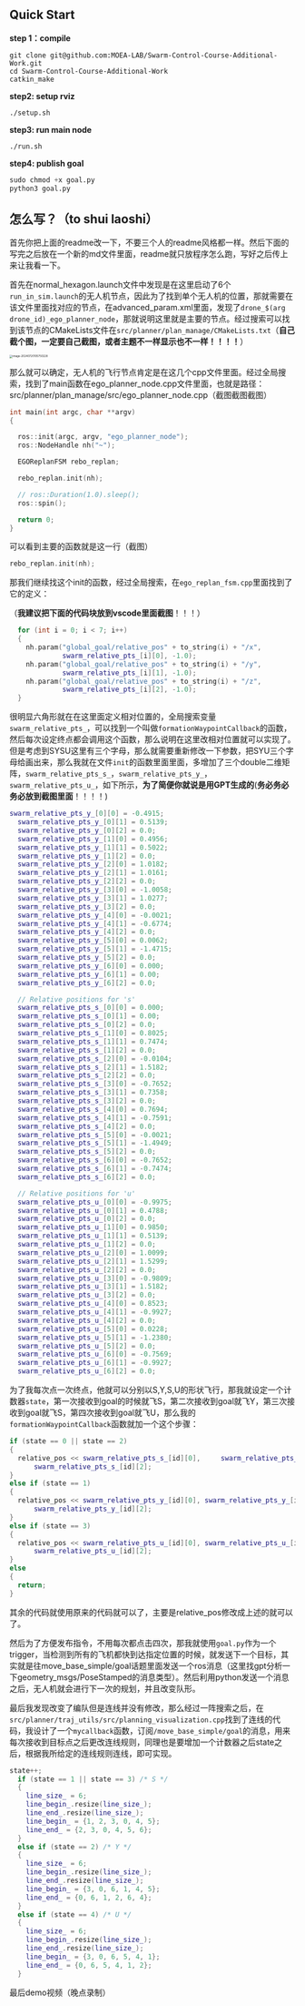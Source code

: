 ## Quick Start

**step 1：compile**

```shell
git clone git@github.com:MOEA-LAB/Swarm-Control-Course-Additional-Work.git
cd Swarm-Control-Course-Additional-Work
catkin_make
```

**step2: setup rviz**

```shell
./setup.sh
```

**step3: run main node**

```shell
./run.sh
```

**step4: publish goal**

```python
sudo chmod +x goal.py
python3 goal.py
```



## 怎么写？（to shui laoshi）

首先你把上面的readme改一下，不要三个人的readme风格都一样。然后下面的写完之后放在一个新的md文件里面，readme就只放程序怎么跑，写好之后传上来让我看一下。



首先在normal_hexagon.launch文件中发现是在这里启动了6个`run_in_sim.launch`的无人机节点，因此为了找到单个无人机的位置，那就需要在该文件里面找对应的节点，在advanced_param.xml里面，发现了`drone_$(arg drone_id)_ego_planner_node`，那就说明这里就是主要的节点。经过搜索可以找到该节点的CMakeLists文件在`src/planner/plan_manage/CMakeLists.txt`（**自己截个图，一定要自己截图，或者主题不一样显示也不一样！！！！**）

<img src="./assets/image-20240720105750228.png" alt="image-20240720105750228" style="zoom:33%;" />

那么就可以确定，无人机的飞行节点肯定是在这几个cpp文件里面。经过全局搜索，找到了main函数在ego_planner_node.cpp文件里面，也就是路径：src/planner/plan_manage/src/ego_planner_node.cpp（截图截图截图）

```cpp
int main(int argc, char **argv)
{

  ros::init(argc, argv, "ego_planner_node");
  ros::NodeHandle nh("~");

  EGOReplanFSM rebo_replan;

  rebo_replan.init(nh);

  // ros::Duration(1.0).sleep();
  ros::spin();

  return 0;
}
```

可以看到主要的函数就是这一行（截图）

```cpp
rebo_replan.init(nh);
```

那我们继续找这个init的函数，经过全局搜索，在`ego_replan_fsm.cpp`里面找到了它的定义：

（**我建议把下面的代码块放到vscode里面截图**！！！）

```cpp
  for (int i = 0; i < 7; i++)
  {
    nh.param("global_goal/relative_pos" + to_string(i) + "/x",
             swarm_relative_pts_[i][0], -1.0);
    nh.param("global_goal/relative_pos" + to_string(i) + "/y",
             swarm_relative_pts_[i][1], -1.0);
    nh.param("global_goal/relative_pos" + to_string(i) + "/z",
             swarm_relative_pts_[i][2], -1.0);
  }
```

很明显六角形就在在这里面定义相对位置的，全局搜索变量`swarm_relative_pts_`，可以找到一个叫做`formationWaypointCallback`的函数，然后每次设定终点都会调用这个函数，那么说明在这里改相对位置就可以实现了。但是考虑到SYSU这里有三个字母，那么就需要重新修改一下参数，把SYU三个字母给画出来，那么我就在文件`init`的函数里面里面，多增加了三个double二维矩阵，`swarm_relative_pts_s_`，`swarm_relative_pts_y_`，`swarm_relative_pts_u_`，如下所示，**为了简便你就说是用GPT生成的**(**务必务必务必放到截图里面**！！！！)

```cpp
swarm_relative_pts_y_[0][0] = -0.4915;
  swarm_relative_pts_y_[0][1] = 0.5139;
  swarm_relative_pts_y_[0][2] = 0.0;
  swarm_relative_pts_y_[1][0] = 0.4956;
  swarm_relative_pts_y_[1][1] = 0.5022;
  swarm_relative_pts_y_[1][2] = 0.0;
  swarm_relative_pts_y_[2][0] = 1.0182;
  swarm_relative_pts_y_[2][1] = 1.0161;
  swarm_relative_pts_y_[2][2] = 0.0;
  swarm_relative_pts_y_[3][0] = -1.0058;
  swarm_relative_pts_y_[3][1] = 1.0277;
  swarm_relative_pts_y_[3][2] = 0.0;
  swarm_relative_pts_y_[4][0] = -0.0021;
  swarm_relative_pts_y_[4][1] = -0.6774;
  swarm_relative_pts_y_[4][2] = 0.0;
  swarm_relative_pts_y_[5][0] = 0.0062;
  swarm_relative_pts_y_[5][1] = -1.4715;
  swarm_relative_pts_y_[5][2] = 0.0;
  swarm_relative_pts_y_[6][0] = 0.000;
  swarm_relative_pts_y_[6][1] = 0.00;
  swarm_relative_pts_y_[6][2] = 0.0;

  // Relative positions for 's'
  swarm_relative_pts_s_[0][0] = 0.000;
  swarm_relative_pts_s_[0][1] = 0.00;
  swarm_relative_pts_s_[0][2] = 0.0;
  swarm_relative_pts_s_[1][0] = 0.8025;
  swarm_relative_pts_s_[1][1] = 0.7474;
  swarm_relative_pts_s_[1][2] = 0.0;
  swarm_relative_pts_s_[2][0] = -0.0104;
  swarm_relative_pts_s_[2][1] = 1.5182;
  swarm_relative_pts_s_[2][2] = 0.0;
  swarm_relative_pts_s_[3][0] = -0.7652;
  swarm_relative_pts_s_[3][1] = 0.7358;
  swarm_relative_pts_s_[3][2] = 0.0;
  swarm_relative_pts_s_[4][0] = 0.7694;
  swarm_relative_pts_s_[4][1] = -0.7591;
  swarm_relative_pts_s_[4][2] = 0.0;
  swarm_relative_pts_s_[5][0] = -0.0021;
  swarm_relative_pts_s_[5][1] = -1.4949;
  swarm_relative_pts_s_[5][2] = 0.0;
  swarm_relative_pts_s_[6][0] = -0.7652;
  swarm_relative_pts_s_[6][1] = -0.7474;
  swarm_relative_pts_s_[6][2] = 0.0;

  // Relative positions for 'u'
  swarm_relative_pts_u_[0][0] = -0.9975;
  swarm_relative_pts_u_[0][1] = 0.4788;
  swarm_relative_pts_u_[0][2] = 0.0;
  swarm_relative_pts_u_[1][0] = 0.9850;
  swarm_relative_pts_u_[1][1] = 0.5139;
  swarm_relative_pts_u_[1][2] = 0.0;
  swarm_relative_pts_u_[2][0] = 1.0099;
  swarm_relative_pts_u_[2][1] = 1.5299;
  swarm_relative_pts_u_[2][2] = 0.0;
  swarm_relative_pts_u_[3][0] = -0.9809;
  swarm_relative_pts_u_[3][1] = 1.5182;
  swarm_relative_pts_u_[3][2] = 0.0;
  swarm_relative_pts_u_[4][0] = 0.8523;
  swarm_relative_pts_u_[4][1] = -0.9927;
  swarm_relative_pts_u_[4][2] = 0.0;
  swarm_relative_pts_u_[5][0] = 0.0228;
  swarm_relative_pts_u_[5][1] = -1.2380;
  swarm_relative_pts_u_[5][2] = 0.0;
  swarm_relative_pts_u_[6][0] = -0.7569;
  swarm_relative_pts_u_[6][1] = -0.9927;
  swarm_relative_pts_u_[6][2] = 0.0;
```




为了我每次点一次终点，他就可以分别以S,Y,S,U的形状飞行，那我就设定一个计数器`state`，第一次接收到goal的时候就飞S，第二次接收到goal就飞Y，第三次接收到goal就飞S，第四次接收到goal就飞U，那么我的`formationWaypointCallback`函数就加一个这个步骤：

```cpp
if (state == 0 || state == 2)
{
  relative_pos << swarm_relative_pts_s_[id][0], 	swarm_relative_pts_s_[id][1],
      swarm_relative_pts_s_[id][2];
}
else if (state == 1)
{
  relative_pos << swarm_relative_pts_y_[id][0], swarm_relative_pts_y_[id][1],
      swarm_relative_pts_y_[id][2];
}
else if (state == 3)
{
  relative_pos << swarm_relative_pts_u_[id][0], swarm_relative_pts_u_[id][1],
      swarm_relative_pts_u_[id][2];
}
else
{
  return;
}
```

其余的代码就使用原来的代码就可以了，主要是relative_pos修改成上述的就可以了。



然后为了方便发布指令，不用每次都点击四次，那我就使用`goal.py`作为一个trigger，当检测到所有的飞机都快到达指定位置的时候，就发送下一个目标，其实就是往move_base_simple/goal话题里面发送一个ros消息（这里找gpt分析一下geometry_msgs/PoseStamped的消息类型）。然后利用python发送一个消息之后，无人机就会进行下一次的规划，并且改变队形。

最后我发现改变了编队但是连线并没有修改，那么经过一阵搜索之后，在`src/planner/traj_utils/src/planning_visualization.cpp`找到了连线的代码，我设计了一个`mycallback`函数，订阅`/move_base_simple/goal`的消息，用来每次接收到目标点之后更改连线规则，同理也是要增加一个计数器之后state之后，根据我所给定的连线规则连线，即可实现。

```cpp
state++;
  if (state == 1 || state == 3) /* S */
  {
    line_size_ = 6;
    line_begin_.resize(line_size_);
    line_end_.resize(line_size_);
    line_begin_ = {1, 2, 3, 0, 4, 5};
    line_end_ = {2, 3, 0, 4, 5, 6};
  }
  else if (state == 2) /* Y */
  {
    line_size_ = 6;
    line_begin_.resize(line_size_);
    line_end_.resize(line_size_);
    line_begin_ = {3, 0, 6, 1, 4, 5};
    line_end_ = {0, 6, 1, 2, 6, 4};
  }
  else if (state == 4) /* U */
  {
    line_size_ = 6;
    line_begin_.resize(line_size_);
    line_end_.resize(line_size_);
    line_begin_ = {3, 0, 6, 5, 4, 1};
    line_end_ = {0, 6, 5, 4, 1, 2};
  }
```



最后demo视频（晚点录制）

